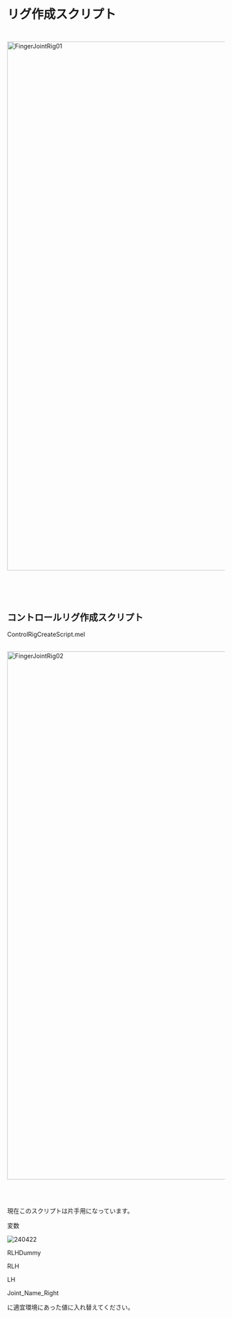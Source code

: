 <h1><p><br>リグ作成スクリプト</p></h1></br>

<img width="1224" alt="FingerJointRig01" src="[https://github.com/KWneko/RiggingAssist/assets/164093711/3ad2d71e-5ab9-4ef2-89f2-ab344cabcbd9](https://github.com/KWneko/RiggingAssist/assets/164093711/5159bc2d-a620-49f8-a862-b860796d3632)">
<p><br>
  </p></br>
<h2>コントロールリグ作成スクリプト</h2>

ControlRigCreateScript.mel
<p><br><img width="1222" alt="FingerJointRig02" src="https://github.com/KWneko/RiggingAssist/assets/164093711/742cde2b-2b64-4aea-90b7-2bb2d23e7317"></p></br>
<p><br>
現在このスクリプトは片手用になっています。

変数

![240422](https://github.com/KWneko/RiggingAssist/assets/164093711/5159bc2d-a620-49f8-a862-b860796d3632)


RLHDummy

RLH

LH

Joint_Name_Right

に適宜環境にあった値に入れ替えてください。




  </p></br>

<p><br>
  </p></br>
